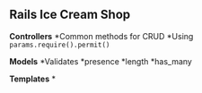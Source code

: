 ## Rails Ice Cream Shop ##


**Controllers**
  *Common methods for CRUD
  *Using `params.require().permit()`

**Models**
  *Validates
    *presence
    *length
  *has_many

**Templates**
  * 
